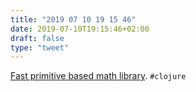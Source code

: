 ```yaml
---
title: "2019 07 10 19 15 46"
date: 2019-07-10T19:15:46+02:00
draft: false
type: "tweet"
---
```

[Fast primitive based math library](https://github.com/generateme/fastmath). `#clojure`
